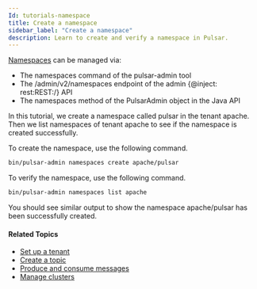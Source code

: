 ```yaml
---
Id: tutorials-namespace
title: Create a namespace
sidebar_label: "Create a namespace"
description: Learn to create and verify a namespace in Pulsar.
---
```





[Namespaces](concepts-multi-tenancy.md#namespaces) can be managed via:

- The namespaces command of the pulsar-admin tool
- The /admin/v2/namespaces endpoint of the admin {@inject: rest:REST:/} API
- The namespaces method of the PulsarAdmin object in the Java API

In this tutorial, we create a namespace called pulsar in the tenant apache. Then we list namespaces of tenant apache to see if the namespace is created successfully.

To create the namespace, use the following command.

```bash
bin/pulsar-admin namespaces create apache/pulsar
```

To verify the namespace, use the following command.

```bash
bin/pulsar-admin namespaces list apache
```

You should see similar output to show the namespace apache/pulsar has been successfully created.

#### Related Topics

- [Set up a tenant](tutorials-tenant.md)
- [Create a topic](tutorials-topic.md)
- [Produce and consume messages](tutorials-produce-consume.md)
- [Manage clusters](admin-api-clusters.md)